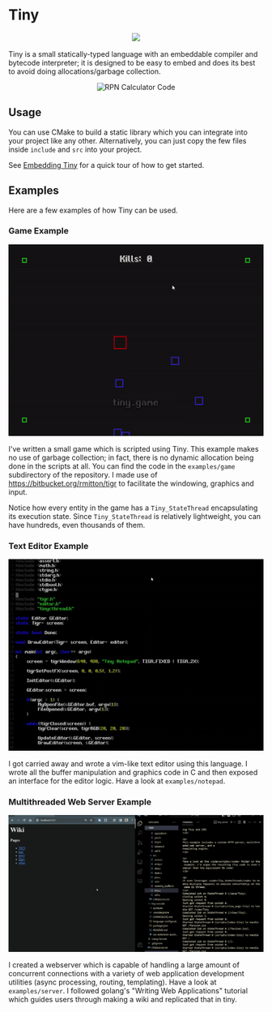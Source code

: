 # Tiny

<p align="center">
    <img src="https://github.com/goodpaul6/Tiny/assets/3721423/99231ec9-c0e6-42da-9c89-3c41128cba8c" width="250" />
</p>

Tiny is a small statically-typed language with an embeddable compiler and bytecode interpreter; it is designed to be easy to embed
and does its best to avoid doing allocations/garbage collection.

<p align="center">
    <img src="https://github.com/goodpaul6/Tiny/assets/3721423/990cb99b-1a46-4601-b3a6-fe9cc50ba880" alt="RPN Calculator Code" width="800" />
</p>

## Usage

You can use CMake to build a static library which you can integrate into your project
like any other. Alternatively, you can just copy the few files inside `include` and `src` into your project.

See [Embedding Tiny](https://github.com/goodpaul6/Tiny/wiki/Embedding-Tiny) for a quick tour of how to get started.

## Examples

Here are a few examples of how Tiny can be used.

### Game Example

![Alt text](examples/game/images/game.gif?raw=true "Tiny Game")

I've written a small game which is scripted using Tiny. This example makes no use of garbage collection; in fact, there is no dynamic allocation being done in the scripts at all.
You can find the code in the `examples/game` subdirectory of the repository. I made use of https://bitbucket.org/rmitton/tigr to facilitate the windowing, graphics and input.

Notice how every entity in the game has a `Tiny_StateThread` encapsulating its execution state. Since `Tiny_StateThread` is relatively lightweight, you can have hundreds, even thousands of them.

### Text Editor Example

![Alt text](examples/notepad/images/display.gif?raw=true "Tiny Notepad")

I got carried away and wrote a vim-like text editor using this language.
I wrote all the buffer manipulation and graphics code in C and then exposed an interface for the editor logic. Have a look at `examples/notepad`.

### Multithreaded Web Server Example

![Alt text](examples/server/images/wiki.gif?raw=true "Tiny Wiki")

I created a webserver which is capable of handling a large amount of concurrent connections with a variety of web application
development utilities (async processing, routing, templating). Have a look at `examples/server`. I followed golang's
"Writing Web Applications" tutorial which guides users through making a wiki and replicated that in tiny.
